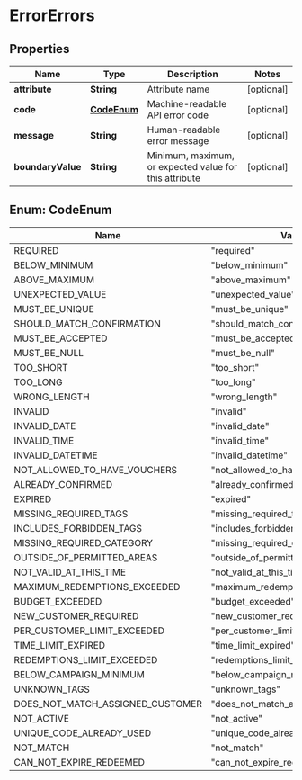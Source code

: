 

# ErrorErrors

## Properties

Name | Type | Description | Notes
------------ | ------------- | ------------- | -------------
**attribute** | **String** | Attribute name |  [optional]
**code** | [**CodeEnum**](#CodeEnum) | Machine-readable API error code |  [optional]
**message** | **String** | Human-readable error message |  [optional]
**boundaryValue** | **String** | Minimum, maximum, or expected value for this attribute |  [optional]



## Enum: CodeEnum

Name | Value
---- | -----
REQUIRED | &quot;required&quot;
BELOW_MINIMUM | &quot;below_minimum&quot;
ABOVE_MAXIMUM | &quot;above_maximum&quot;
UNEXPECTED_VALUE | &quot;unexpected_value&quot;
MUST_BE_UNIQUE | &quot;must_be_unique&quot;
SHOULD_MATCH_CONFIRMATION | &quot;should_match_confirmation&quot;
MUST_BE_ACCEPTED | &quot;must_be_accepted&quot;
MUST_BE_NULL | &quot;must_be_null&quot;
TOO_SHORT | &quot;too_short&quot;
TOO_LONG | &quot;too_long&quot;
WRONG_LENGTH | &quot;wrong_length&quot;
INVALID | &quot;invalid&quot;
INVALID_DATE | &quot;invalid_date&quot;
INVALID_TIME | &quot;invalid_time&quot;
INVALID_DATETIME | &quot;invalid_datetime&quot;
NOT_ALLOWED_TO_HAVE_VOUCHERS | &quot;not_allowed_to_have_vouchers&quot;
ALREADY_CONFIRMED | &quot;already_confirmed&quot;
EXPIRED | &quot;expired&quot;
MISSING_REQUIRED_TAGS | &quot;missing_required_tags&quot;
INCLUDES_FORBIDDEN_TAGS | &quot;includes_forbidden_tags&quot;
MISSING_REQUIRED_CATEGORY | &quot;missing_required_category&quot;
OUTSIDE_OF_PERMITTED_AREAS | &quot;outside_of_permitted_areas&quot;
NOT_VALID_AT_THIS_TIME | &quot;not_valid_at_this_time&quot;
MAXIMUM_REDEMPTIONS_EXCEEDED | &quot;maximum_redemptions_exceeded&quot;
BUDGET_EXCEEDED | &quot;budget_exceeded&quot;
NEW_CUSTOMER_REQUIRED | &quot;new_customer_required&quot;
PER_CUSTOMER_LIMIT_EXCEEDED | &quot;per_customer_limit_exceeded&quot;
TIME_LIMIT_EXPIRED | &quot;time_limit_expired&quot;
REDEMPTIONS_LIMIT_EXCEEDED | &quot;redemptions_limit_exceeded&quot;
BELOW_CAMPAIGN_MINIMUM | &quot;below_campaign_minimum&quot;
UNKNOWN_TAGS | &quot;unknown_tags&quot;
DOES_NOT_MATCH_ASSIGNED_CUSTOMER | &quot;does_not_match_assigned_customer&quot;
NOT_ACTIVE | &quot;not_active&quot;
UNIQUE_CODE_ALREADY_USED | &quot;unique_code_already_used&quot;
NOT_MATCH | &quot;not_match&quot;
CAN_NOT_EXPIRE_REDEEMED | &quot;can_not_expire_redeemed&quot;



